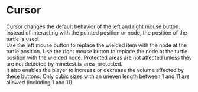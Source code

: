 # Cursor 

Cursor changes the default behavior of the left and right mouse button. Instead of interacting with 
the pointed position or node, the position of the turtle is used.   
Use the left mouse button to replace the wielded item with the node at the turtle position. Use the 
right mouse button to replace the node at the turtle position with the wielded node. Protected 
areas are not affected unless they are not detected by minetest.is_area_protected.  
It also enables the player to increase or decrease the volume affected by these buttons. Only cubic 
sizes with an uneven length between 1 and 11 are allowed (including 1 and 11).  
